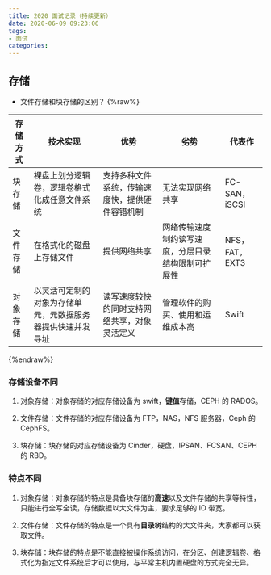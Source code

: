 ```yaml
---
title: 2020 面试记录（持续更新）
date: 2020-06-09 09:23:06
tags:
- 面试
categories:
---
```

## 存储

- 文件存储和块存储的区别？
{%raw%}
<table>
    <thead>
        <tr>
            <th>存储方式</th>
            <th>技术实现</th>
            <th>优势</th>
            <th>劣势</th>
            <th>代表作</th>
        </tr>
    </thead>
    <tbody>
    <tr>
        <td>块存储</td>
        <td>裸盘上划分逻辑卷，逻辑卷格式化成任意文件系统</td>
        <td>支持多种文件系统，传输速度快，提供硬件容错机制</td>
        <td>无法实现网络共享</td>
        <td>FC-SAN，iSCSI</td>
    </tr>
    <tr><td>文件存储</td>
        <td>在格式化的磁盘上存储文件</td>
        <td>提供网络共享</td>
        <td>网络传输速度制约读写速度，分层目录结构限制可扩展性</td>
        <td>NFS，FAT，EXT3</td>
    </tr>
    <tr><td>对象存储</td>
        <td>以灵活可定制的对象为存储单元，元数据服务器提供快速并发寻址</td>
        <td>读写速度较快的同时支持网络共享，对象灵活定义</td>
        <td>管理软件的购买、使用和运维成本高</td>
        <td>Swift</td>
    </tr>
    </tbody>
</table>
{%endraw%}

### 存储设备不同

1. 对象存储：对象存储的对应存储设备为 swift，**键值**存储，CEPH 的 RADOS。

2. 文件存储：文件存储的对应存储设备为 FTP，NAS，NFS 服务器，Ceph 的 CephFS。

3. 块存储：块存储的对应存储设备为 Cinder，硬盘，IPSAN、FCSAN、CEPH 的 RBD。

### 特点不同

1. 对象存储：对象存储的特点是具备块存储的**高速**以及文件存储的共享等特性，只能进行全写全读，存储数据以大文件为主，要求足够的 IO 带宽。

2. 文件存储：文件存储的特点是一个具有**目录树**结构的大文件夹，大家都可以获取文件。

3. 块存储：块存储的特点是不能直接被操作系统访问，在分区、创建逻辑卷、格式化为指定文件系统后才可以使用，与平常主机内置硬盘的方式完全无异。


